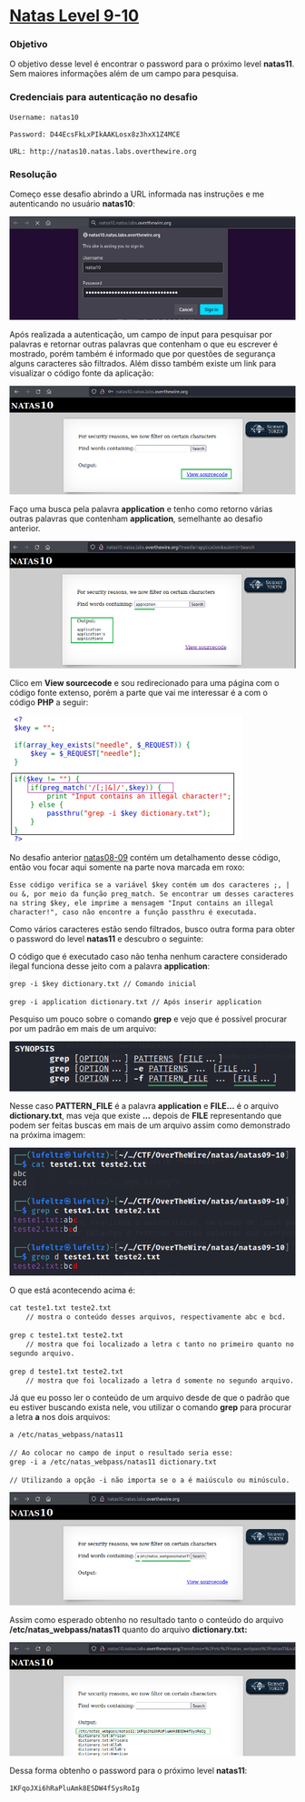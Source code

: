 # [Natas Level 9-10](https://overthewire.org/wargames/natas/natas10.html)


### Objetivo
O objetivo desse level é encontrar o password para o próximo level **natas11**. Sem maiores informações além de um campo para pesquisa.


### Credenciais para autenticação no desafio

```
Username: natas10
```
```
Password: D44EcsFkLxPIkAAKLosx8z3hxX1Z4MCE
```
```
URL: http://natas10.natas.labs.overthewire.org
```

### Resolução

Começo esse desafio abrindo a URL informada nas instruções e me autenticando no usuário **natas10**:

<img src="./imgs/01.png">

<br>

Após realizada a autenticação, um campo de input para pesquisar por palavras e retornar outras palavras que contenham o que eu escrever é mostrado, porém também é informado que por questões de segurança alguns caracteres são filtrados. Além disso também existe um link para visualizar o código fonte da aplicação:

<img src="./imgs/02.png">

<br>

Faço uma busca pela palavra **application** e tenho como retorno várias outras palavras que contenham **application**, semelhante ao desafio anterior.

<img src="./imgs/03.png">

<br>

Clico em **View sourcecode** e sou redirecionado para uma página com o código fonte extenso, porém a parte que vai me interessar é a com o código **PHP** a seguir:

<img src="./imgs/04.png">

<br>

No desafio anterior [natas08-09](../natas08-09/README.md) contém um detalhamento desse código, então vou focar aqui somente na parte nova marcada em roxo:

```
Esse código verifica se a variável $key contém um dos caracteres ;, | ou &, por meio da função preg_match. Se encontrar um desses caracteres na string $key, ele imprime a mensagem "Input contains an illegal character!", caso não encontre a função passthru é executada.
```

Como vários caracteres estão sendo filtrados, busco outra forma para obter o password do level **natas11** e descubro o seguinte:

O código que é executado caso não tenha nenhum caractere considerado ilegal funciona desse jeito com a palavra **application**:

    
    grep -i $key dictionary.txt // Comando inicial

    grep -i application dictionary.txt // Após inserir application

Pesquiso um pouco sobre o comando **grep** e vejo que é possível procurar por um padrão em mais de um arquivo:

<img src="./imgs/05.png">

<br>

Nesse caso **PATTERN_FILE** é a palavra **application** e **FILE...** é o arquivo **dictionary.txt**, mas veja que existe **...** depois de **FILE** representando que podem ser feitas buscas em mais de um arquivo assim como demonstrado na próxima imagem:

<img src="./imgs/06.png">

<br>

O que está acontecendo acima é:

```
cat teste1.txt teste2.txt
    // mostra o conteúdo desses arquivos, respectivamente abc e bcd.

grep c teste1.txt teste2.txt
    // mostra que foi localizado a letra c tanto no primeiro quanto no segundo arquivo.

grep d teste1.txt teste2.txt
    // mostra que foi localizado a letra d somente no segundo arquivo.
```

Já que eu posso ler o conteúdo de um arquivo desde de que o padrão que eu estiver buscando exista nele, vou utilizar o comando **grep** para procurar a letra **a** nos dois arquivos:

    a /etc/natas_webpass/natas11

    // Ao colocar no campo de input o resultado seria esse:
    grep -i a /etc/natas_webpass/natas11 dictionary.txt

    // Utilizando a opção -i não importa se o a é maiúsculo ou minúsculo.

<img src="./imgs/07.png">

<br>


Assim como esperado obtenho no resultado tanto o conteúdo do arquivo **/etc/natas_webpass/natas11** quanto do arquivo **dictionary.txt:**

<img src="./imgs/08.png">

<br>


Dessa forma obtenho o password para o próximo level **natas11**:

    1KFqoJXi6hRaPluAmk8ESDW4fSysRoIg